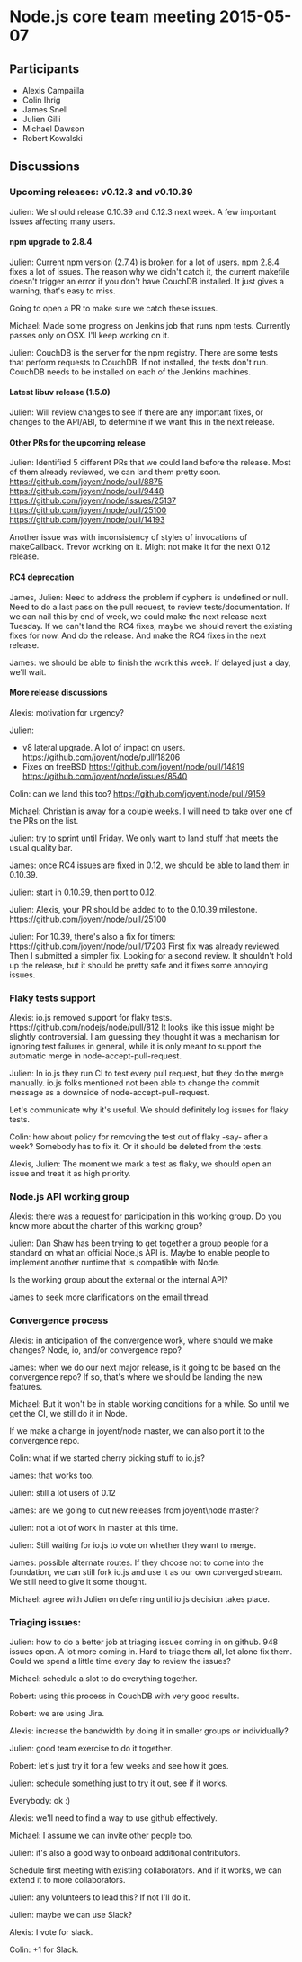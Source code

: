 # Node.js core team meeting 2015-05-07

## Participants

* Alexis Campailla
* Colin Ihrig
* James Snell
* Julien Gilli
* Michael Dawson
* Robert Kowalski


## Discussions

### Upcoming releases: v0.12.3 and v0.10.39

Julien: We should release 0.10.39 and 0.12.3 next week. A few important issues
affecting many users.

#### npm upgrade to 2.8.4
Julien:
Current npm version (2.7.4) is broken for a lot of users. npm 2.8.4 fixes a
lot of issues.
The reason why we didn't catch it, the current makefile doesn't trigger an
error if you don't have CouchDB installed. It just gives a warning, that's
easy to miss.


Going to open a PR to make sure we catch these issues.

Michael:
Made some progress on Jenkins job that runs npm tests. Currently passes
only on OSX. I'll keep working on it.

Julien:
CouchDB is the server for the npm registry. There are some tests that perform
requests to CouchDB. If not installed, the tests don't run.
CouchDB needs to be installed on each of the Jenkins machines.

#### Latest libuv release (1.5.0)

Julien:
Will review changes to see if there are any important fixes, or changes to
the API/ABI, to determine if we want this in the next release.


#### Other PRs for the upcoming release

Julien: Identified 5 different PRs that we could land before the release.
Most of them already reviewed, we can land them pretty soon.
https://github.com/joyent/node/pull/8875
https://github.com/joyent/node/pull/9448
https://github.com/joyent/node/issues/25137
https://github.com/joyent/node/pull/25100
https://github.com/joyent/node/pull/14193

Another issue was with inconsistency of styles of invocations of makeCallback.
Trevor working on it. Might not make it for the next 0.12 release.

#### RC4 deprecation
James, Julien:
Need to address the problem if cyphers is undefined or null.
Need to do a last pass on the pull request, to review tests/documentation.
If we can nail this by end of week, we could make the next release next Tuesday.
If we can't land the RC4 fixes, maybe we should revert the existing fixes for
now. And do the release. And make the RC4 fixes in the next release.

James: we should be able to finish the work this week.
If delayed just a day, we'll wait.


#### More release discussions
Alexis: motivation for urgency?

Julien: 
- v8 lateral upgrade. A lot of impact on users. 
  https://github.com/joyent/node/pull/18206 
- Fixes on freeBSD
  https://github.com/joyent/node/pull/14819
  https://github.com/joyent/node/issues/8540

Colin: can we land this too? https://github.com/joyent/node/pull/9159

Michael: Christian is away for a couple weeks. I will need to take over one of
the PRs on the list.

Julien: try to sprint until Friday. We only want to land stuff that meets the
usual quality bar.

James: once RC4 issues are fixed in 0.12, we should be able to land them in
0.10.39.

Julien: start in 0.10.39, then port to 0.12.

Julien: Alexis, your PR should be added to to the 0.10.39 milestone.
https://github.com/joyent/node/pull/25100

Julien:
For 10.39, there's also a fix for timers:
https://github.com/joyent/node/pull/17203
First fix was already reviewed. Then I submitted a simpler fix. Looking for a
second review.
It shouldn't hold up the release, but it should be pretty safe and it fixes
some annoying issues.

### Flaky tests support
Alexis: io.js removed support for flaky tests. https://github.com/nodejs/node/pull/812
It looks like this issue might be slightly controversial.
I am guessing they thought it was a mechanism for ignoring test failures in
general, while it is only meant to support the automatic merge in
node-accept-pull-request.

Julien:
In io.js they run CI to test every pull request, but they do the merge manually.
io.js folks mentioned not been able to change the commit message as a downside
of node-accept-pull-request.

Let's communicate why it's useful.
We should definitely log issues for flaky tests.

Colin: how about policy for removing the test out of flaky -say- after a week?
Somebody has to fix it. Or it should be deleted from the tests.

Alexis, Julien: The moment we mark a test as flaky, we should open an issue
and treat it as high priority.

### Node.js API working group
Alexis: there was a request for participation in this working group. Do you
know more about the charter of this working group?

Julien:
Dan Shaw has been trying to get together a group people for a standard on what
an official Node.js API is.
Maybe to enable people to implement another runtime that is compatible with
Node.

Is the working group about the external or the internal API?

James to seek more clarifications on the email thread.

### Convergence process

Alexis: in anticipation of the convergence work, where should we make changes?
Node, io, and/or convergence repo?

James: when we do our next major release, is it going to be based on
the convergence repo? If so, that's where we should be landing the new
features.

Michael: But it won't be in stable working conditions for a while.
So until we get the CI, we still do it in Node.

If we make a change in joyent/node master, we can also port it to the
convergence repo.

Colin: what if we started cherry picking stuff to io.js?

James: that works too.

Julien: still a lot users of 0.12

James: are we going to cut new releases from joyent\node master? 

Julien: not a lot of work in master at this time.

Julien: Still waiting for io.js to vote on whether they want to merge.

James: possible alternate routes. If they choose not to come into the
foundation, we can still fork io.js and use it as our own converged stream.
We still need to give it some thought.

Michael: agree with Julien on deferring until io.js decision takes place.

### Triaging issues:
Julien: how to do a better job at triaging issues coming in on github.
948 issues open. A lot more coming in.
Hard to triage them all, let alone fix them.
Could we spend a little time every day to review the issues?

Michael: schedule a slot to do everything together.

Robert: using this process in CouchDB with very good results.

Robert: we are using Jira.

Alexis: increase the bandwidth by doing it in smaller groups or
individually?

Julien: good team exercise to do it together.

Robert: let's just try it for a few weeks and see how it goes.

Julien: schedule something just to try it out, see if it works.

Everybody: ok :)

Alexis: we'll need to find a way to use github effectively.

Michael: I assume we can invite other people too.

Julien: it's also a good way to onboard additional contributors.

Schedule first meeting with existing collaborators. And if it works, we can
extend it to more collaborators.

Julien: any volunteers to lead this? If not I'll do it.

Julien: maybe we can use Slack?

Alexis: I vote for slack.

Colin: +1 for Slack.
